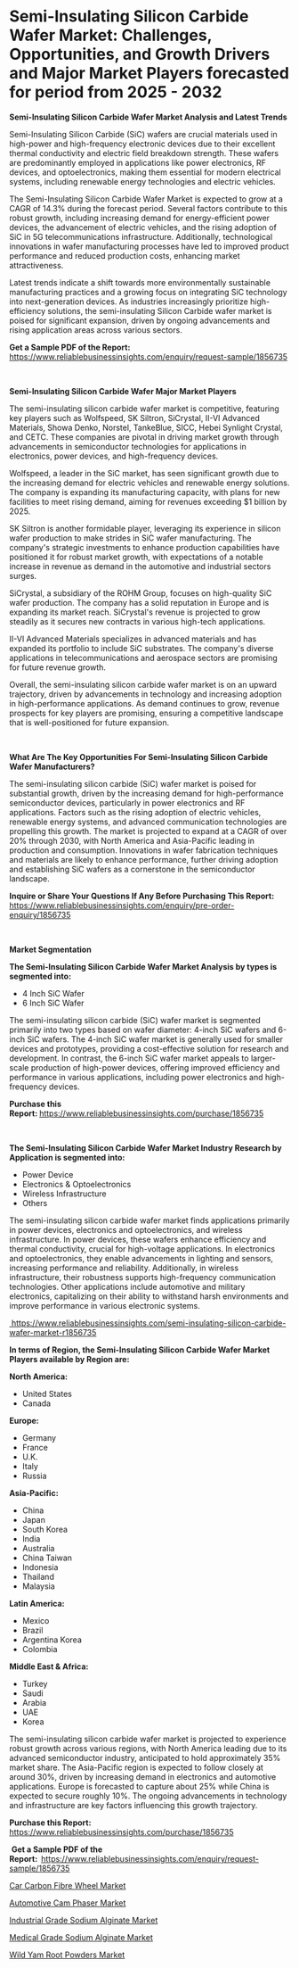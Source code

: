 <p><h1>Semi-Insulating Silicon Carbide Wafer Market: Challenges, Opportunities, and Growth Drivers and Major Market Players forecasted for period from 2025 - 2032</h1></p><p><strong>Semi-Insulating Silicon Carbide Wafer Market Analysis and Latest Trends</strong></p>
<p><p>Semi-Insulating Silicon Carbide (SiC) wafers are crucial materials used in high-power and high-frequency electronic devices due to their excellent thermal conductivity and electric field breakdown strength. These wafers are predominantly employed in applications like power electronics, RF devices, and optoelectronics, making them essential for modern electrical systems, including renewable energy technologies and electric vehicles.</p><p>The Semi-Insulating Silicon Carbide Wafer Market is expected to grow at a CAGR of 14.3% during the forecast period. Several factors contribute to this robust growth, including increasing demand for energy-efficient power devices, the advancement of electric vehicles, and the rising adoption of SiC in 5G telecommunications infrastructure. Additionally, technological innovations in wafer manufacturing processes have led to improved product performance and reduced production costs, enhancing market attractiveness.</p><p>Latest trends indicate a shift towards more environmentally sustainable manufacturing practices and a growing focus on integrating SiC technology into next-generation devices. As industries increasingly prioritize high-efficiency solutions, the semi-insulating Silicon Carbide wafer market is poised for significant expansion, driven by ongoing advancements and rising application areas across various sectors.</p></p>
<p><strong>Get a Sample PDF of the Report:&nbsp;</strong> <a href="https://www.reliablebusinessinsights.com/enquiry/request-sample/1856735?utm_campaign=75&utm_medium=2&utm_source=Github&utm_content=ia&utm_term=08012025&utm_id=semi-insulating-silicon-carbide-wafer">https://www.reliablebusinessinsights.com/enquiry/request-sample/1856735</a></p>
<p>&nbsp;</p>
<p><strong>Semi-Insulating Silicon Carbide Wafer Major Market Players</strong></p>
<p><p>The semi-insulating silicon carbide wafer market is competitive, featuring key players such as Wolfspeed, SK Siltron, SiCrystal, II-VI Advanced Materials, Showa Denko, Norstel, TankeBlue, SICC, Hebei Synlight Crystal, and CETC. These companies are pivotal in driving market growth through advancements in semiconductor technologies for applications in electronics, power devices, and high-frequency devices.</p><p>Wolfspeed, a leader in the SiC market, has seen significant growth due to the increasing demand for electric vehicles and renewable energy solutions. The company is expanding its manufacturing capacity, with plans for new facilities to meet rising demand, aiming for revenues exceeding $1 billion by 2025.</p><p>SK Siltron is another formidable player, leveraging its experience in silicon wafer production to make strides in SiC wafer manufacturing. The company's strategic investments to enhance production capabilities have positioned it for robust market growth, with expectations of a notable increase in revenue as demand in the automotive and industrial sectors surges.</p><p>SiCrystal, a subsidiary of the ROHM Group, focuses on high-quality SiC wafer production. The company has a solid reputation in Europe and is expanding its market reach. SiCrystal's revenue is projected to grow steadily as it secures new contracts in various high-tech applications.</p><p>II-VI Advanced Materials specializes in advanced materials and has expanded its portfolio to include SiC substrates. The company's diverse applications in telecommunications and aerospace sectors are promising for future revenue growth.</p><p>Overall, the semi-insulating silicon carbide wafer market is on an upward trajectory, driven by advancements in technology and increasing adoption in high-performance applications. As demand continues to grow, revenue prospects for key players are promising, ensuring a competitive landscape that is well-positioned for future expansion.</p></p>
<p>&nbsp;</p>
<p><strong>What Are The Key Opportunities For Semi-Insulating Silicon Carbide Wafer Manufacturers?</strong></p>
<p><p>The semi-insulating silicon carbide (SiC) wafer market is poised for substantial growth, driven by the increasing demand for high-performance semiconductor devices, particularly in power electronics and RF applications. Factors such as the rising adoption of electric vehicles, renewable energy systems, and advanced communication technologies are propelling this growth. The market is projected to expand at a CAGR of over 20% through 2030, with North America and Asia-Pacific leading in production and consumption. Innovations in wafer fabrication techniques and materials are likely to enhance performance, further driving adoption and establishing SiC wafers as a cornerstone in the semiconductor landscape.</p></p>
<p><strong>Inquire or Share Your Questions If Any Before Purchasing This Report:</strong> <a href="https://www.reliablebusinessinsights.com/enquiry/pre-order-enquiry/1856735?utm_campaign=75&utm_medium=2&utm_source=Github&utm_content=ia&utm_term=08012025&utm_id=semi-insulating-silicon-carbide-wafer">https://www.reliablebusinessinsights.com/enquiry/pre-order-enquiry/1856735</a></p>
<p>&nbsp;</p>
<p><strong>Market Segmentation</strong></p>
<p><strong>The Semi-Insulating Silicon Carbide Wafer Market Analysis by types is segmented into:</strong></p>
<p><ul><li>4 Inch SiC Wafer</li><li>6 Inch SiC Wafer</li></ul></p>
<p><p>The semi-insulating silicon carbide (SiC) wafer market is segmented primarily into two types based on wafer diameter: 4-inch SiC wafers and 6-inch SiC wafers. The 4-inch SiC wafer market is generally used for smaller devices and prototypes, providing a cost-effective solution for research and development. In contrast, the 6-inch SiC wafer market appeals to larger-scale production of high-power devices, offering improved efficiency and performance in various applications, including power electronics and high-frequency devices.</p></p>
<p><strong>Purchase this Report:&nbsp;</strong><a href="https://www.reliablebusinessinsights.com/purchase/1856735?utm_campaign=75&utm_medium=2&utm_source=Github&utm_content=ia&utm_term=08012025&utm_id=semi-insulating-silicon-carbide-wafer">https://www.reliablebusinessinsights.com/purchase/1856735</a></p>
<p>&nbsp;</p>
<p><strong>The Semi-Insulating Silicon Carbide Wafer Market Industry Research by Application is segmented into:</strong></p>
<p><ul><li>Power Device</li><li>Electronics & Optoelectronics</li><li>Wireless Infrastructure</li><li>Others</li></ul></p>
<p><p>The semi-insulating silicon carbide wafer market finds applications primarily in power devices, electronics and optoelectronics, and wireless infrastructure. In power devices, these wafers enhance efficiency and thermal conductivity, crucial for high-voltage applications. In electronics and optoelectronics, they enable advancements in lighting and sensors, increasing performance and reliability. Additionally, in wireless infrastructure, their robustness supports high-frequency communication technologies. Other applications include automotive and military electronics, capitalizing on their ability to withstand harsh environments and improve performance in various electronic systems.</p></p>
<p><a href="https://www.reliablebusinessinsights.com/semi-insulating-silicon-carbide-wafer-market-r1856735?utm_campaign=75&utm_medium=2&utm_source=Github&utm_content=ia&utm_term=08012025&utm_id=semi-insulating-silicon-carbide-wafer">&nbsp;https://www.reliablebusinessinsights.com/semi-insulating-silicon-carbide-wafer-market-r1856735</a></p>
<p><strong>In terms of Region, the Semi-Insulating Silicon Carbide Wafer Market Players available by Region are:</strong></p>
<p>
    <p> <strong> North America: </strong>
        <ul>
            <li>United States</li>
            <li>Canada</li>
        </ul>
        </p> 
    <p> <strong> Europe: </strong>
        <ul>
            <li>Germany</li>
            <li>France</li>
            <li>U.K.</li>
            <li>Italy</li>
            <li>Russia</li>
        </ul>
        </p> 
    <p> <strong> Asia-Pacific: </strong>
        <ul>
            <li>China</li>
            <li>Japan</li>
            <li>South Korea</li>
            <li>India</li>
            <li>Australia</li>
            <li>China Taiwan</li>
            <li>Indonesia</li>
            <li>Thailand</li>
            <li>Malaysia</li>
        </ul>
        </p> 
    <p> <strong> Latin America: </strong>
        <ul>
            <li>Mexico</li>
            <li>Brazil</li>
            <li>Argentina Korea</li>
            <li>Colombia</li>
        </ul>
        </p> 
    <p> <strong> Middle East & Africa: </strong>
        <ul>
            <li>Turkey</li>
            <li>Saudi</li>
            <li>Arabia</li>
            <li>UAE</li>
            <li>Korea</li>
        </ul>
    </p>
    </p>
<p><p>The semi-insulating silicon carbide wafer market is projected to experience robust growth across various regions, with North America leading due to its advanced semiconductor industry, anticipated to hold approximately 35% market share. The Asia-Pacific region is expected to follow closely at around 30%, driven by increasing demand in electronics and automotive applications. Europe is forecasted to capture about 25% while China is expected to secure roughly 10%. The ongoing advancements in technology and infrastructure are key factors influencing this growth trajectory.</p></p>
<p><strong>Purchase this Report: </strong><a href="https://www.reliablebusinessinsights.com/purchase/1856735?utm_campaign=75&utm_medium=2&utm_source=Github&utm_content=ia&utm_term=08012025&utm_id=semi-insulating-silicon-carbide-wafer">https://www.reliablebusinessinsights.com/purchase/1856735</a></p>
<p>&nbsp;<strong>Get a Sample PDF of the Report:&nbsp;&nbsp;</strong><a href="https://www.reliablebusinessinsights.com/enquiry/request-sample/1856735?utm_campaign=75&utm_medium=2&utm_source=Github&utm_content=ia&utm_term=08012025&utm_id=semi-insulating-silicon-carbide-wafer">https://www.reliablebusinessinsights.com/enquiry/request-sample/1856735</a></p>
<p><strong></strong></p>
<p><p><a href="https://github.com/skerretflossie9297/Market-Research-Report-List-1/blob/main/car-carbon-fibre-wheel-market.md?utm_campaign=75&utm_medium=2&utm_source=Github&utm_content=ia&utm_term=08012025&utm_id=semi-insulating-silicon-carbide-wafer">Car Carbon Fibre Wheel Market</a></p><p><a href="https://github.com/alberthagorsuch/Market-Research-Report-List-1/blob/main/automotive-cam-phaser-market.md?utm_campaign=75&utm_medium=2&utm_source=Github&utm_content=ia&utm_term=08012025&utm_id=semi-insulating-silicon-carbide-wafer">Automotive Cam Phaser Market</a></p><p><a href="https://www.linkedin.com/pulse/market-demand-revenue-industrial-grade-sodium-alginate-63-uq7le?utm_campaign=75&utm_medium=2&utm_source=Github&utm_content=ia&utm_term=08012025&utm_id=semi-insulating-silicon-carbide-wafer">Industrial Grade Sodium Alginate Market</a></p><p><a href="https://www.linkedin.com/pulse/medical-grade-sodium-alginate-market-size-forecasted-cagr-122-miw9e?utm_campaign=75&utm_medium=2&utm_source=Github&utm_content=ia&utm_term=08012025&utm_id=semi-insulating-silicon-carbide-wafer">Medical Grade Sodium Alginate Market</a></p><p><a href="https://www.linkedin.com/pulse/projected-growth-wild-yam-root-powders-market-size-scope-analysis-kt1fe?utm_campaign=75&utm_medium=2&utm_source=Github&utm_content=ia&utm_term=08012025&utm_id=semi-insulating-silicon-carbide-wafer">Wild Yam Root Powders Market</a></p></p>